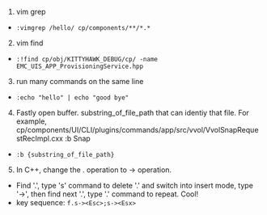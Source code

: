 1. vim grep
* `:vimgrep /hello/ cp/components/**/*.*`

2. vim find
* `:!find cp/obj/KITTYHAWK_DEBUG/cp/ -name EMC_UIS_APP_ProvisioningService.hpp`

3. run many commands on the same line
* `:echo "hello" | echo "good bye"`

4. Fastly open buffer. substring_of_file_path that can identiy that file. For example, cp/components/UI/CLI/plugins/commands/app/src/vvol/VvolSnapRequestRecImpl.cxx :b Snap
* `:b {substring_of_file_path}`

5. In C++, change the . operation to -> operation.
* Find '.', type 's' command to delete '.' and switch into insert mode, type '->', then find next '.', type '.' command to repeat. Cool!
* key sequence: `f.s-><Esc>;s-><Esx>`

